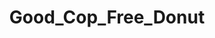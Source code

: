 ---
title: Good_Cop_Free_Donut
crosslinks:
- HumansBeingBros
- Bad_Cop_No_Donut
- Anarchism
- ProtectAndServe
- mapporn
- unexpected
- UpliftingNews
- videos
- WatchRedditDie
- frisson
- pics
- AskReddit_norules
- worldnews
- australia
- JusticeServed
---